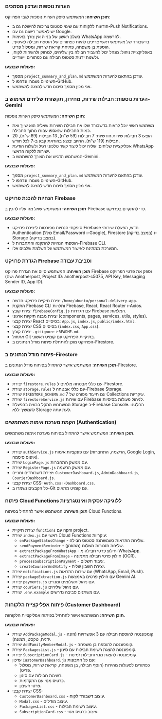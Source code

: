 

### הערות נוספות ועדכון מסמכים
**תוכן השיחה:** המשתמש סיפק הערות נוספות לגבי הפרויקט:
- הודעות ללקוחות עם שינוי סטטוס צריכות להישלח גם ב-Push Notifications.
- יש לאפשר רישום גם עם Google.
- בשלב ראשון של בנייה אין צורך באימות WhatsApp להרשמה.
- בדשבורד של משתמש ראשי צריכים להיות כפתורים של הוספת חבילה לאיסוף, הוספת בן משפחה, פתיחת קריאת שירות, ומסלול פריט.
- באפליקציית ניהול: מנהל יכול להעביר חבילה בין שליחים, למחוק ולהשהות לקוח, ולשנות ידנית סטטוס חבילה עם כפתורים ייעודיים.

**פעולות שבוצעו:**
- מסמך `project_summary_and_plan.md` עודכן בהתאם להערות המשתמש.
- השינויים נשמרו ונדחפו ל-GitHub.
- אני מכין מסמך סיכום חדש להצגה למשתמש.


### הערות נוספות: חבילות שירות, מחירון, תקשורת שליחים ושימוש ב-Gemini
**תוכן השיחה:** המשתמש סיפק הערות נוספות:
- משתמש ראשי יוכל לראות בדשבורד שלו את חבילת השירות שאליה הוא שייך ואת כמות החבילות שנאספו עבורו מתוך החבילה.
- הוצעו 3 חבילות שירות חודשיות: 7 חבילות (59 ש"ח), 13 חבילות (89 ש"ח), 20 חבילות (119 ש"ח). החיוב יבוצע בהוראת קבע ב-7 לכל חודש.
- אפליקציית שליחים: שליח יכול ליצור קשר טלפוני רגיל ולשלוח הודעת WhatsApp ישירות ללקוח הראשי.
- המשתמש הדגיש את הצורך להשתמש ב-Gemini.

**פעולות שבוצעו:**
- מסמך `project_summary_and_plan.md` עודכן בהתאם להערות המשתמש.
- השינויים נשמרו ונדחפו ל-GitHub.
- אני מכין מסמך סיכום חדש להצגה למשתמש.


### הנחיות להכנת פרויקט Firebase
**תוכן השיחה:** המשתמש שאל מה עליו להכין ב-Firebase כדי להתקדם בפרויקט.

**פעולות שבוצעו:**
- סיפקתי הנחיות מפורטות ליצירת פרויקט Firebase חדש, הפעלת שירותי Authentication (כולל Email/Password ו-Google), Firestore (במצב בדיקה) ו-Storage (במצב בדיקה).
- הוספתי הנחיות להתקנה והתחברות ל-Firebase CLI.
- המערכת ממתינה לאישור המשתמש על השלמת שלבים אלו.



### הגדרת פרויקט Firebase וסביבת עבודה
**תוכן השיחה:** המשתמש סיים את הגדרת פרויקט Firebase וספק את פרטי הפרויקט (שם: Anotherpost, Project ID: anotherpost-c5075, API Key, Messaging Sender ID, App ID).

**פעולות שבוצעו:**
- יצירת תיקיית פרויקט חדשה `/home/ubuntu/personal-delivery-app`.
- התקנת Firebase CLI ותלויות Firebase, React, React Router ו-Axios.
- יצירת קובץ `firebaseConfig.js` עם הגדרות Firebase המלאות.
- יצירת מבנה תיקיות ארגוני (components, pages, services, utils, styles).
- יצירת קבצי React בסיסיים: `App.js`, `index.js`, `public/index.html`.
- יצירת קבצי CSS בסיסיים (`index.css`, `App.css`).
- יצירת קובץ `.gitignore` ו-`README.md`.
- אתחול Git בתיקיית הפרויקט עם קומיט ראשוני.
- הפרויקט מוכן להתחלת פיתוח מודל הנתונים ב-Firestore.



### פיתוח מודל הנתונים ב-Firestore
**תוכן השיחה:** המשתמש אישר להתחיל בפיתוח מודל הנתונים ב-Firestore.

**פעולות שבוצעו:**
- יצירת `firestore.rules` עם כללי אבטחה מלאים ל-Firestore.
- יצירת `storage.rules` עם כללי אבטחה ל-Firebase Storage.
- יצירת `FIRESTORE_SCHEMA.md` עם תיעוד מפורט של 7 Collections עיקריות.
- יצירת `firestoreService.js` עם שירות Firebase לניהול פעולות בסיסיות.
- המשתמש התקל בבעיה בהפעלת Storage ב-Firebase Console. החלטנו להמשיך ללא Storage לעת עתה.

### הקמת מערכת אימות משתמשים (Authentication)
**תוכן השיחה:** המשתמש אישר להתחיל בפיתוח מערכת אימות משתמשים.

**פעולות שבוצעו:**
- יצירת `authService.js` עם פונקציות אימות (הרשמה, התחברות, Google Login, איפוס סיסמה).
- יצירת `LoginPage.js` עם ממשק התחברות.
- יצירת `RegisterPage.js` עם ממשק הרשמה.
- יצירת דשבורדים זמניים: `CustomerDashboard.js`, `AdminDashboard.js`, `CourierDashboard.js`.
- יצירת קבצי CSS: `Auth.css` ו-`Dashboard.css`.
- כל הקבצים נשמרו ב-Git עם קומיט מתאים.



### פיתוח Cloud Functions ללוגיקה עסקית ואינטגרציות
**תוכן השיחה:** המשתמש אישר להתחיל בפיתוח Cloud Functions.

**פעולות שבוצעו:**
- יצירת תיקיית `functions` עם npm project.
- יצירת `index.js` ראשי עם Cloud Functions עיקריות:
  - `onPackageStatusChange` - שליחת התראות כשמשתנה סטטוס חבילה.
  - `sendPaymentReminder` - שליחת תזכורות תשלום (מתוזמן).
  - `extractPackageFromWhatsApp` - חילוץ פרטי חבילה מ-WhatsApp.
  - `extractPackageFromImage` - חילוץ פרטי חבילה מתמונה (OCR).
  - `processSubscriptionPayment` - עיבוד תשלום.
  - `createCourierAndNotify` - יצירת חשבון שליח.
- יצירת `notifications.js` עם שירות התראות (WhatsApp, Email, Push).
- יצירת `packageExtraction.js` עם חילוץ פרטים באמצעות Gemini AI.
- יצירת `payments.js` עם ניהול תשלומים ומנויים.
- יצירת `couriers.js` עם ניהול שליחים.
- יצירת `.env.example` עם משתנים סביבה נדרשים.

### פיתוח אפליקציית הלקוחות (Customer Dashboard)
**תוכן השיחה:** המשתמש אישר להתחיל בפיתוח אפליקציית הלקוחות.

**פעולות שבוצעו:**
- יצירת `AddPackageModal.js` - קומפוננטה להוספת חבילה עם 3 אפשרויות (הזנה ידנית, טקסט, תמונה).
- יצירת `AddFamilyMemberModal.js` - קומפוננטה להוספת בן משפחה.
- יצירת `PackagesList.js` - קומפוננטה להצגת רשימת חבילות עם סינון.
- יצירת `SubscriptionCard.js` - קומפוננטה להצגת מנוי וחבילות זמינות.
- עדכון `CustomerDashboard.js` עם כל התכונות:
  - כפתורים לפעולות מהירות (הוסף חבילה, בן משפחה, קריאת שירות, מסלול פריט).
  - רשימת חבילות עם סינון.
  - כרטיס מנוי עם התקדמות.
  - פרטי חשבון.
- יצירת קבצי CSS:
  - `CustomerDashboard.css` - עיצוב דשבורד לקוח.
  - `Modal.css` - עיצוב מודלים.
  - `PackagesList.css` - עיצוב רשימת חבילות.
  - `SubscriptionCard.css` - עיצוב כרטיס מנוי.
